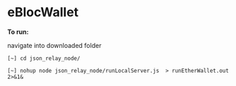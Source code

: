 # eBlocWallet
**To run:**

navigate into downloaded folder
       
`[~] cd json_relay_node/`

`[~] nohup node json_relay_node/runLocalServer.js  > runEtherWallet.out 2>&1&`
